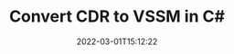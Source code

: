 ---
############################# Static ############################
layout: "auto-gen-conversion"
date: 2022-03-01T15:12:22
draft: false
otherformats: bmp dcm emf emz gif ico jp2 jpeg jpg png pps ppsx ppt pptx psb psd svg svgz tga tif tiff webp wmf wmz
breadcrumb: CDR to VSSM in C#

############################# Head ############################
head_title: "CDR to VSSM Converter in C#"
head_description: "Convert CDR to VSSM in .NET using a few lines of code. Use the GroupDocs Document Conversion API to convert over 160 file formats."

############################# Header ############################
title: "Convert CDR to VSSM in C#"
description: "CDR to VSSM conversion with a few lines of .NET code"
bg_image: "https://cms.admin.containerize.com/templates/aspose/App_Themes/V3/images/bg/header1.png"
bg_overlay: false
button:
    enable: true

############################# SubMenu ############################
submenu:
    enable: true

    left:
        img_alt: "GroupDocs.Conversion for .NET"
        image: "https://cms.admin.containerize.com/templates/groupdocs/images/product-logos/90x90-noborder/groupdocs-conversion-net.png"
        product: "GroupDocs.Conversion"
        platform: ".NET"



############################# About ############################
about:
    enable: true
    title: "About GroupDocs.Conversion for .NET API"
    content: |
        [GroupDocs.Conversion for .NET](https://products.groupdocs.com/conversion/net/) can be used to convert Microsoft Word, Excel, PowerPoint, PDF, Visio and other formats. GroupDocs.Conversion is a standalone API that is suitable for back-end and internal systems where high performance is required. It does not depend on any software such as Microsoft or Open Office.
    

overview:
    enable: true
    content: |
        Convert your CDR files to VSSM in .NET easily. You can use just a couple of C# code lines in any platform of your choice like - Windows, Linux, macOS.
        You can try CDR to VSSM conversion for free and evaluate conversion results quality.  Along with simple file conversion scenarios you can try more advanced options for loading source CDR file and for saving output VSSM result. 
        
        For example, for the source CDR file you may use the following load options:

        * auto-detect file format;
        * specify password for protected files (if file format supports it);
        * replace missing fonts to preserve document appearance.
        
        There are also advanced convert options for the VSSM file:

        * convert specific document page or page range;
        * add a watermark to the converted VSSM file and many more.

        Once conversion is completed you can save your VSSM file to the local file path or any third-party storage like FTP, Amazon S3, Google Drive, Dropbox etc. Please note - to convert CDR to VSSM there is no need for any additional software installed - like MS Office, Open Office, Adobe Acrobat Reader etc.


############################# Steps ############################
steps:
    enable: true
    title_left: "Steps to convert CDR to VSSM in C#"
    content_left: |
        [GroupDocs.Conversion for .NET](https://products.groupdocs.com/conversion/net/) makes it easy for developers to convert a CDR file to VSSM with a few lines of code.
        
        * Create an instance of the Converter class and provide the file CDR with the full path
        * Create and set ConvertOptions for VSSM type.
        * Call the Converter.Convert method and pass the full path and format (VSSM) as a parameter

    title_right: "System Requirements"
    content_right: |
        Basic conversion with GroupDocs.Conversion for .NET can be done in just a few simple steps. Our APIs are supported on all major platforms and operating systems. Before executing the code below, make sure you have the following prerequisites installed on your system.

        * Operating systems: Microsoft Windows, Linux, MacOS
        * Development environments: Microsoft Visual Studio, Xamarin, MonoDevelop
        * Frameworks: .NET Framework, .NET Standard, .NET Core, Mono
        * Get the latest GroupDocs.Conversion for .NET from [Nuget](https://www.nuget.org/packages/groupdocs.conversion)
         
    code: |
        ```csharp    
        // Load CDR file
        var converter = new GroupDocs.Conversion.Converter("input.cdr");
        // Set conversion parameters for VSSM format
        var convertOptions = converter.GetPossibleConversions()["vssm"].ConvertOptions;
        // Convert to VSSM format
        converter.Convert("output.vssm", convertOptions);
        ```

demos:
    enable: true
    title: "CDR to VSSM Live Demo"
    content: |
       Convert CDR to VSSM now by visiting the [GroupDocs.Conversion App](https://products.groupdocs.app/conversion/family) website. Online demo has the following advantages
          

more_formats:
    enable: true
    title: "Other supported CDR conversions in C#"
    content: "You can also convert CDR to many other file formats. Please see the list below."
       
       
back_to_top:
    enable: true
---